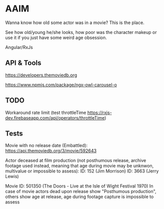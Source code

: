 # AAIM

Wanna know how old some actor was in a movie? This is the place.

See how old/young he/she looks, how poor was the character makeup or use it if you just have some weird age obsession.

Angular/RxJs

## API & Tools

https://developers.themoviedb.org

https://www.npmjs.com/package/ngx-owl-carousel-o

## TODO

Workaround rate limit (test throttleTime https://rxjs-dev.firebaseapp.com/api/operators/throttleTime)

## Tests

Movie with no release date (Embattled):
https://api.themoviedb.org/3/movie/592643

Actor deceased at film production (not posthumous release, archive footage used instead, meaning that age during movie may be unknwon, multivalue or impossible to assess):
ID: 152 (Jim Morrison)
ID: 3663 (Jerry Lewis)

Movie ID: 501350 (The Doors - Live at the Isle of Wight Festival 1970)
In case of movie actors dead upon release show "Posthumous production", others show age at release, age during footage capture is impossible to assess
